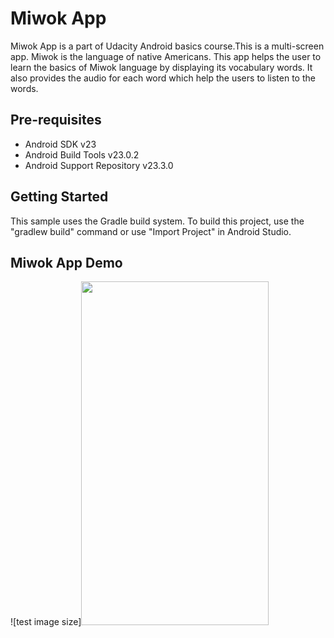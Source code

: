 Miwok App
===================================

Miwok App is a part of Udacity Android basics course.This is a multi-screen app. Miwok is the language of native Americans. This app helps the user to learn the basics of Miwok language by displaying its vocabulary words. It also provides the audio for each word which help the users to listen to the words.


Pre-requisites
--------------

- Android SDK v23
- Android Build Tools v23.0.2
- Android Support Repository v23.3.0

Getting Started
---------------

This sample uses the Gradle build system. To build this project, use the
"gradlew build" command or use "Import Project" in Android Studio.


## Miwok App Demo

![test image size]<img src="miwok_app_demo.gif" width="300" height="550">

